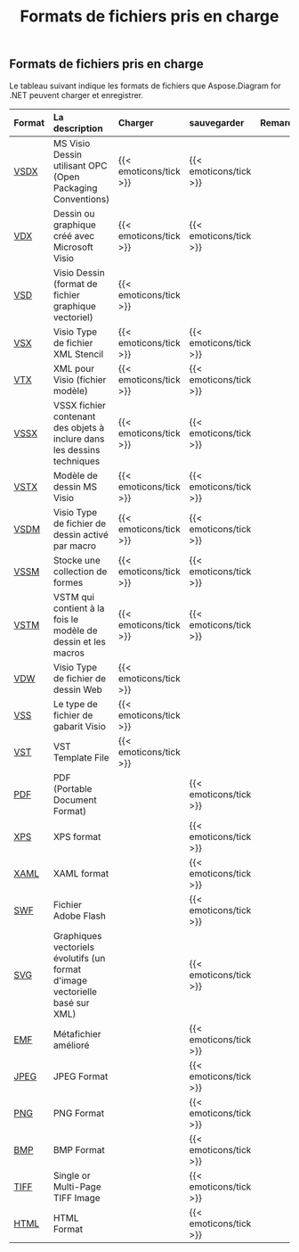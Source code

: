 ﻿---
title: Formats de fichiers pris en charge
description: Aspose Diagram for .NET supports VSD, VSS, VDW, VST, VDX,VSX,VTX,VSDX, VSSX, VSTX, VSDM, VSTM, and VSSM.
type: docs
weight: 10
url: /fr/net/supported-file-formats/
---
## **Formats de fichiers pris en charge**
Le tableau suivant indique les formats de fichiers que Aspose.Diagram for .NET peuvent charger et enregistrer.

|**Format**|**La description**|**Charger**|**sauvegarder**|**Remarques**|
|:- |:- |:- |:- |:- |
|[VSDX](https://docs.fileformat.com/visio/vsdx/)|MS Visio Dessin utilisant OPC (Open Packaging Conventions)|{{< emoticons/tick >}}|{{< emoticons/tick >}}||
|[VDX](https://docs.fileformat.com/visio/vdx/)  |Dessin ou graphique créé avec Microsoft Visio|{{< emoticons/tick >}}|{{< emoticons/tick >}}||
|[VSD](https://docs.fileformat.com/visio/vsd/)|Visio Dessin (format de fichier graphique vectoriel)|{{< emoticons/tick >}}|||
|[VSX](https://docs.fileformat.com/visio/vsx/)|Visio Type de fichier XML Stencil|{{< emoticons/tick >}}|{{< emoticons/tick >}}||
|[VTX](https://docs.fileformat.com/visio/vtx/) |XML pour Visio (fichier modèle)|{{< emoticons/tick >}}|{{< emoticons/tick >}}||
|[VSSX](https://docs.fileformat.com/visio/vssx/)|VSSX fichier contenant des objets à inclure dans les dessins techniques|{{< emoticons/tick >}}|{{< emoticons/tick >}}||
|[VSTX](https://docs.fileformat.com/visio/vstx/)|Modèle de dessin MS Visio|{{< emoticons/tick >}}|{{< emoticons/tick >}}||
|[VSDM](https://docs.fileformat.com/visio/vsdm/)|Visio Type de fichier de dessin activé par macro|{{< emoticons/tick >}}|{{< emoticons/tick >}}||
|[VSSM](https://docs.fileformat.com/visio/vssm/) |Stocke une collection de formes|{{< emoticons/tick >}}|{{< emoticons/tick >}}||
|[VSTM](https://docs.fileformat.com/visio/vstm/) |VSTM qui contient à la fois le modèle de dessin et les macros|{{< emoticons/tick >}}|{{< emoticons/tick >}}||
|[VDW](https://docs.fileformat.com/visio/vdw/)|Visio Type de fichier de dessin Web|{{< emoticons/tick >}}|||
|[VSS](https://docs.fileformat.com/visio/vss/)|Le type de fichier de gabarit Visio|{{< emoticons/tick >}}|||
|[VST](https://docs.fileformat.com/visio/vst/)|VST Template File|{{< emoticons/tick >}}|||
|[PDF](https://docs.fileformat.com/pdf/)|PDF (Portable Document Format)||{{< emoticons/tick >}}||
|[XPS](https://docs.fileformat.com/page-description-language/xps/)|XPS format||{{< emoticons/tick >}}||
|[XAML](https://docs.fileformat.com/web/xaml/)|XAML format||{{< emoticons/tick >}}||
|[SWF](https://docs.fileformat.com/page-description-language/swf/)|Fichier Adobe Flash||{{< emoticons/tick >}}||
|[SVG](https://docs.fileformat.com/specification/page-description-language/svg/)|Graphiques vectoriels évolutifs (un format d'image vectorielle basé sur XML)||{{< emoticons/tick >}}||
|[EMF](https://docs.fileformat.com/image/emf/)|Métafichier amélioré||{{< emoticons/tick >}}||
|[JPEG](https://docs.fileformat.com/image/jpeg/)|JPEG Format||{{< emoticons/tick >}}||
|[PNG](https://docs.fileformat.com/image/png/)|PNG Format||{{< emoticons/tick >}}||
|[BMP](https://docs.fileformat.com/image/bmp/)|BMP Format||{{< emoticons/tick >}}||
|[TIFF](https://docs.fileformat.com/image/tiff/)|Single or Multi-Page TIFF Image||{{< emoticons/tick >}}||
|[HTML](https://docs.fileformat.com/web/html/)|HTML Format||{{< emoticons/tick >}}||

